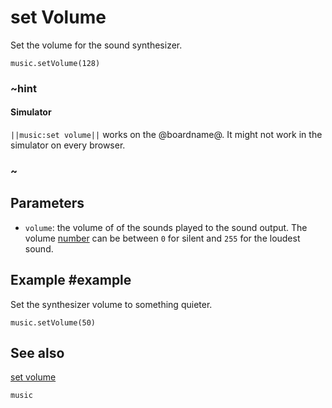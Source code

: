 # set Volume

Set the volume for the sound synthesizer.

```sig
music.setVolume(128)
```

### ~hint

#### Simulator

``||music:set volume||`` works on the @boardname@. It might not work in the simulator on every browser.

### ~

## Parameters

* ``volume``: the volume of of the sounds played to the sound output. The volume [number](/types/number) can be between `0` for silent and `255` for the loudest sound.

## Example #example

Set the synthesizer volume to something quieter.

```blocks
music.setVolume(50)
```

## See also

[set volume](/reference/music/volume)

```package
music
```
